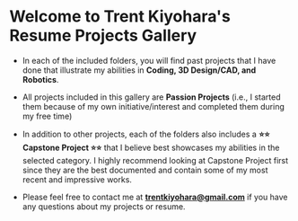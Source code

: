 # Welcome to Trent Kiyohara's Resume Projects Gallery
- In each of the included folders, you will find past projects that I have done that illustrate my abilities in **Coding, 3D Design/CAD, and Robotics**.

- All projects included in this gallery are **Passion Projects** (i.e., I started them because of my own initiative/interest and completed them during my free time)

- In addition to other projects, each of the folders also includes a **⭐⭐ Capstone Project ⭐⭐** that I believe best showcases my abilities in the selected category.
 I highly recommend looking at Capstone Project first since they are the best documented and contain some of my most recent and impressive works.
 
- Please feel free to contact me at **trentkiyohara@gmail.com** if you have any questions about my projects or resume.
